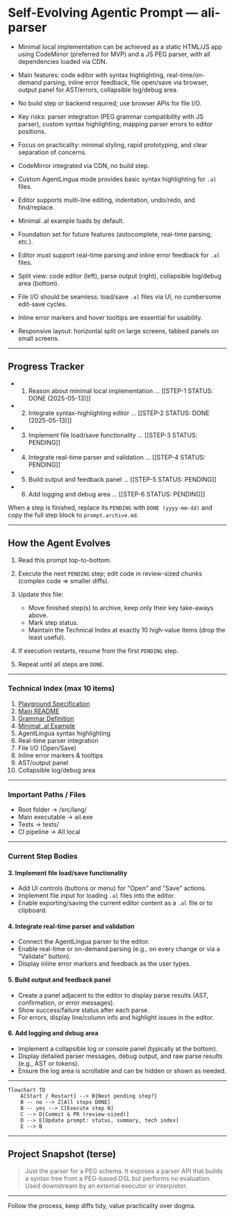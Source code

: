 # Self-Evolving Agentic Prompt — ali-parser

<!--- COMPLETED-STEP SUMMARIES (append most salient take-aways, pitfalls, key decisions) --->

- Minimal local implementation can be achieved as a static HTML/JS app using CodeMirror (preferred for MVP) and a JS PEG parser, with all dependencies loaded via CDN.
- Main features: code editor with syntax highlighting, real-time/on-demand parsing, inline error feedback, file open/save via browser, output panel for AST/errors, collapsible log/debug area.
- No build step or backend required; use browser APIs for file I/O.
- Key risks: parser integration (PEG grammar compatibility with JS parser), custom syntax highlighting, mapping parser errors to editor positions.
- Focus on practicality: minimal styling, rapid prototyping, and clear separation of concerns.

- CodeMirror integrated via CDN, no build step.
- Custom AgentLingua mode provides basic syntax highlighting for `.al` files.
- Editor supports multi-line editing, indentation, undo/redo, and find/replace.
- Minimal .al example loads by default.
- Foundation set for future features (autocomplete, real-time parsing, etc.).

- Editor must support real-time parsing and inline error feedback for `.al` files.
- Split view: code editor (left), parse output (right), collapsible log/debug area (bottom).
- File I/O should be seamless: load/save `.al` files via UI, no cumbersome edit-save cycles.
- Inline error markers and hover tooltips are essential for usability.
- Responsive layout: horizontal split on large screens, tabbed panels on small screens.

---

## Progress Tracker

* 1. Reason about minimal local implementation ... [[STEP-1 STATUS: DONE (2025-05-13)]]
* 2. Integrate syntax-highlighting editor ... [[STEP-2 STATUS: DONE (2025-05-13)]]
* 3. Implement file load/save functionality ... [[STEP-3 STATUS: PENDING]]
* 4. Integrate real-time parser and validation ... [[STEP-4 STATUS: PENDING]]
* 5. Build output and feedback panel ... [[STEP-5 STATUS: PENDING]]
* 6. Add logging and debug area ... [[STEP-6 STATUS: PENDING]]

When a step is finished, replace its `PENDING` with `DONE (yyyy-mm-dd)` and copy the full step block to `prompt.archive.md`.

---

## How the Agent Evolves

1. Read this prompt top-to-bottom.
2. Execute the next `PENDING` step; edit code in review-sized chunks (complex code => smaller diffs).
3. Update this file:

   * Move finished step(s) to archive, keep only their key take-aways above.
   * Mark step status.
   * Maintain the Technical Index at exactly 10 high-value items (drop the least useful).
4. If execution restarts, resume from the first `PENDING` step.
5. Repeat until all steps are `DONE`.

---

### Technical Index (max 10 items)

1. [Playground Specification](playground/playground-spec.md)
2. [Main README](personalities/formalai.playground/readme.md)
3. [Grammar Definition](src/lang/grammar/grammar.peg)
4. [Minimal .al Example](src/lang/examples/00_super_simple.al)
5. AgentLingua syntax highlighting
6. Real-time parser integration
7. File I/O (Open/Save)
8. Inline error markers & tooltips
9. AST/output panel
10. Collapsible log/debug area

---

### Important Paths / Files

* Root folder        -> /src/lang/
* Main executable    -> ail.exe
* Tests              -> tests/
* CI pipeline        -> All local

---

### Current Step Bodies


#### 3. Implement file load/save functionality

* Add UI controls (buttons or menu) for "Open" and "Save" actions.
* Implement file input for loading `.al` files into the editor.
* Enable exporting/saving the current editor content as a `.al` file or to clipboard.

#### 4. Integrate real-time parser and validation

* Connect the AgentLingua parser to the editor.
* Enable real-time or on-demand parsing (e.g., on every change or via a "Validate" button).
* Display inline error markers and feedback as the user types.

#### 5. Build output and feedback panel

* Create a panel adjacent to the editor to display parse results (AST, confirmation, or error messages).
* Show success/failure status after each parse.
* For errors, display line/column info and highlight issues in the editor.

#### 6. Add logging and debug area

* Implement a collapsible log or console panel (typically at the bottom).
* Display detailed parser messages, debug output, and raw parse results (e.g., AST or tokens).
* Ensure the log area is scrollable and can be hidden or shown as needed.

---

```mermaid
flowchart TD
    A[Start / Restart] --> B{Next pending step?}
    B -- no --> Z[All steps DONE]
    B -- yes --> C[Execute step N]
    C --> D[Commit & PR (review-sized)]
    D --> E[Update prompt: status, summary, tech index]
    E --> B
```

---

## Project Snapshot (terse)

> Just the parser for a PEG schema. It exposes a parser API that builds a syntax tree from a PEG-based DSL but performs no evaluation. Used downstream by an external executor or interpreter.

---

Follow the process, keep diffs tidy, value practicality over dogma.
